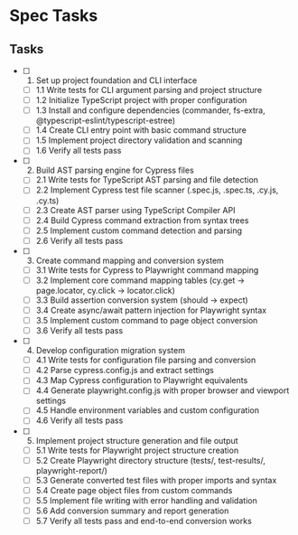 # Spec Tasks

## Tasks

- [ ] 1. Set up project foundation and CLI interface
  - [ ] 1.1 Write tests for CLI argument parsing and project structure
  - [ ] 1.2 Initialize TypeScript project with proper configuration
  - [ ] 1.3 Install and configure dependencies (commander, fs-extra, @typescript-eslint/typescript-estree)
  - [ ] 1.4 Create CLI entry point with basic command structure
  - [ ] 1.5 Implement project directory validation and scanning
  - [ ] 1.6 Verify all tests pass

- [ ] 2. Build AST parsing engine for Cypress files
  - [ ] 2.1 Write tests for TypeScript AST parsing and file detection
  - [ ] 2.2 Implement Cypress test file scanner (.spec.js, .spec.ts, .cy.js, .cy.ts)
  - [ ] 2.3 Create AST parser using TypeScript Compiler API
  - [ ] 2.4 Build Cypress command extraction from syntax trees
  - [ ] 2.5 Implement custom command detection and parsing
  - [ ] 2.6 Verify all tests pass

- [ ] 3. Create command mapping and conversion system
  - [ ] 3.1 Write tests for Cypress to Playwright command mapping
  - [ ] 3.2 Implement core command mapping tables (cy.get → page.locator, cy.click → locator.click)
  - [ ] 3.3 Build assertion conversion system (should → expect)
  - [ ] 3.4 Create async/await pattern injection for Playwright syntax
  - [ ] 3.5 Implement custom command to page object conversion
  - [ ] 3.6 Verify all tests pass

- [ ] 4. Develop configuration migration system
  - [ ] 4.1 Write tests for configuration file parsing and conversion
  - [ ] 4.2 Parse cypress.config.js and extract settings
  - [ ] 4.3 Map Cypress configuration to Playwright equivalents
  - [ ] 4.4 Generate playwright.config.js with proper browser and viewport settings
  - [ ] 4.5 Handle environment variables and custom configuration
  - [ ] 4.6 Verify all tests pass

- [ ] 5. Implement project structure generation and file output
  - [ ] 5.1 Write tests for Playwright project structure creation
  - [ ] 5.2 Create Playwright directory structure (tests/, test-results/, playwright-report/)
  - [ ] 5.3 Generate converted test files with proper imports and syntax
  - [ ] 5.4 Create page object files from custom commands
  - [ ] 5.5 Implement file writing with error handling and validation
  - [ ] 5.6 Add conversion summary and report generation
  - [ ] 5.7 Verify all tests pass and end-to-end conversion works